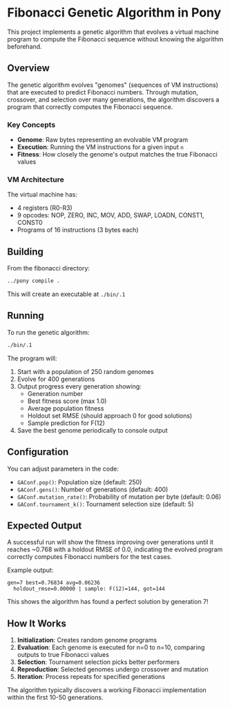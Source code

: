 # Fibonacci Genetic Algorithm in Pony

This project implements a genetic algorithm that evolves a virtual machine program to compute the Fibonacci sequence without knowing the algorithm beforehand.

## Overview

The genetic algorithm evolves "genomes" (sequences of VM instructions) that are executed to predict Fibonacci numbers. Through mutation, crossover, and selection over many generations, the algorithm discovers a program that correctly computes the Fibonacci sequence.

### Key Concepts

- **Genome**: Raw bytes representing an evolvable VM program
- **Execution**: Running the VM instructions for a given input `n`
- **Fitness**: How closely the genome's output matches the true Fibonacci values

### VM Architecture

The virtual machine has:
- 4 registers (R0-R3)
- 9 opcodes: NOP, ZERO, INC, MOV, ADD, SWAP, LOADN, CONST1, CONST0
- Programs of 16 instructions (3 bytes each)

## Building

From the fibonacci directory:

```bash
../pony compile .
```

This will create an executable at `./bin/.1`

## Running

To run the genetic algorithm:

```bash
./bin/.1
```

The program will:
1. Start with a population of 250 random genomes
2. Evolve for 400 generations
3. Output progress every generation showing:
   - Generation number
   - Best fitness score (max 1.0)
   - Average population fitness
   - Holdout set RMSE (should approach 0 for good solutions)
   - Sample prediction for F(12)
4. Save the best genome periodically to console output

## Configuration

You can adjust parameters in the code:

- `GAConf.pop()`: Population size (default: 250)
- `GAConf.gens()`: Number of generations (default: 400)
- `GAConf.mutation_rate()`: Probability of mutation per byte (default: 0.06)
- `GAConf.tournament_k()`: Tournament selection size (default: 5)

## Expected Output

A successful run will show the fitness improving over generations until it reaches ~0.768 with a holdout RMSE of 0.0, indicating the evolved program correctly computes Fibonacci numbers for the test cases.

Example output:
```
gen=7 best=0.76834 avg=0.06236
  holdout_rmse=0.00000 | sample: F(12)=144, got=144
```

This shows the algorithm has found a perfect solution by generation 7!

## How It Works

1. **Initialization**: Creates random genome programs
2. **Evaluation**: Each genome is executed for n=0 to n=10, comparing outputs to true Fibonacci values
3. **Selection**: Tournament selection picks better performers
4. **Reproduction**: Selected genomes undergo crossover and mutation
5. **Iteration**: Process repeats for specified generations

The algorithm typically discovers a working Fibonacci implementation within the first 10-50 generations.